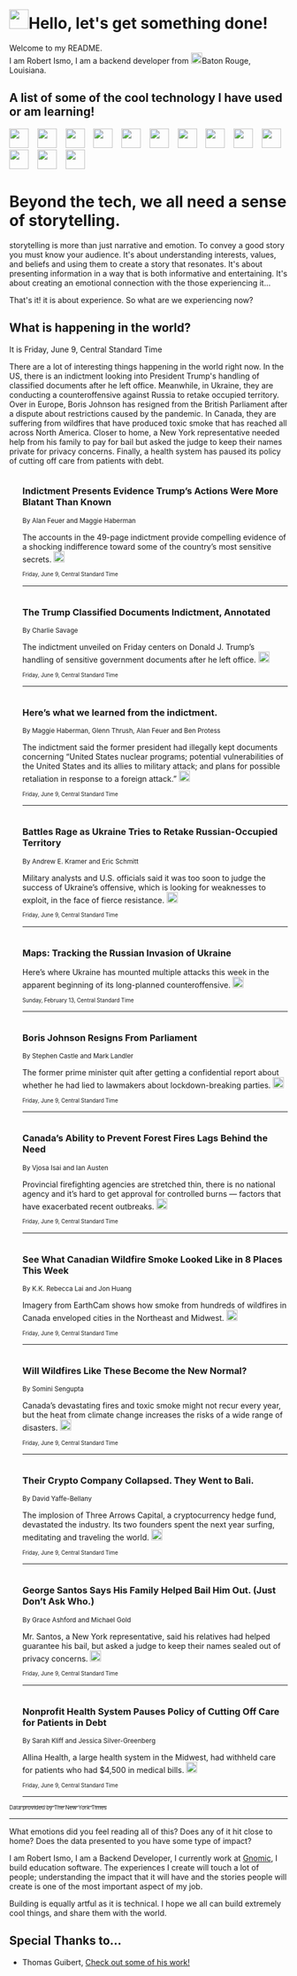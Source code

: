 <h1><img src="https://emojis.slackmojis.com/emojis/images/1643514375/3493/hot-coffee.gif?1643514375" width="35"/>Hello, let's get something done!</h1>

<p>Welcome to my README.<br/>
I am Robert Ismo, I am a backend developer from <img src="https://emojis.slackmojis.com/emojis/images/1638395689/50435/moulin_rouge.png?1638395689" width="20"/>Baton Rouge, Louisiana.</p>
<h2>A list of some of the cool technology I have used or am learning!</h2>
<p>
<img src="https://emojis.slackmojis.com/emojis/images/1643516091/21142/meow_bongotap.gif?1643516091" width="35" alt="">
<img src="https://img.shields.io/badge/Favorite%20Frontend%20Framework-SvelteKit-f83903" alt="">
<img src="https://img.shields.io/badge/Second%20Favorite-Vue-40b581" alt="">
<img src="https://img.shields.io/badge/Most%20Used%20Runtime-Nodejs-78b061" alt="">
<img src="https://emojis.slackmojis.com/emojis/images/1643517416/34482/fire.gif?1643517416" width="35" alt="">
<img src="https://img.shields.io/badge/Javascript%20But%20Better-Typescript-0078ca" alt="">
<img src="https://img.shields.io/badge/Favorite%20Language-Elixir-3e244d" alt="">
<img src="https://img.shields.io/badge/Containerize%20Everything-Docker-6ac9ef" alt="">
<img src="https://emojis.slackmojis.com/emojis/images/1643514596/5999/meow_party.gif?1643514596" width="35" alt="">
<img src="https://img.shields.io/badge/API%20Love%20Language-Graphql-de32a5" alt="">
<img src="https://img.shields.io/badge/Our%20Favorite%20Version%20Controller-Git-e94f33" alt="">
<img src="https://img.shields.io/badge/Favorite%20Database-Redis-d42d1d" alt="">
<img src="https://emojis.slackmojis.com/emojis/images/1643514559/5584/deployparrot.gif?1643514559" width="35" alt="">
<img src="https://img.shields.io/badge/Container%20Interstate-RabbitMQ-f66200" alt="">
<img src="https://img.shields.io/badge/Gotta%20Learn-Kubernetes-316adf" alt="">
<img src="https://img.shields.io/badge/Really%20Mature%20Now-WASM-654fef" alt="">
<img src="https://emojis.slackmojis.com/emojis/images/1666642497/61942/dance_vibe.gif?1666642497" width="35" alt="">
<img src="https://img.shields.io/badge/For%20My%20M1-ARM64-657d96" alt="">
<img src="https://img.shields.io/badge/Loving%20This%20So%20Much-TailwindCSS-17bcb5" alt="">
<img src="https://img.shields.io/badge/Cool%20Build%20Tool-Vite-f9cb24" alt="">
<img src="https://emojis.slackmojis.com/emojis/images/1669231376/62819/working-on-it.gif?1669231376" width="35" alt="">
<img src="https://img.shields.io/badge/Fun%20and%20Easy%20Database-MongoDB-5f8c49" alt="">
<img src="https://img.shields.io/badge/JS%20Life%20Support-NPM-c73737" alt="">
<img src="https://img.shields.io/badge/I%20Liked%20It-DynamoDB-0073b9" alt="">
<img src="https://emojis.slackmojis.com/emojis/images/1643514045/46/question.gif?1643514045" width="35" alt="">
<img src="https://img.shields.io/badge/cool-React-60d6f9" alt="">
<img src="https://img.shields.io/badge/Future%20Big%20Project-Lambda-f37e00" alt="">
<img src="https://img.shields.io/badge/NPM%20But%20Better-PNPM-f1aa07" alt="">
<img src="https://emojis.slackmojis.com/emojis/images/1643514943/9662/fbwow.gif?1643514943" width="35" alt="">
<img src="https://img.shields.io/badge/First%20Language-C-662079" alt="">
<img src="https://img.shields.io/badge/Where%20I%20Deploy%20Frontend-Vercel-000000" alt="">
<img src="https://img.shields.io/badge/Who%20Does%20not%20Want%20an%20App-Swift-f9492a" alt="">
<img src="https://emojis.slackmojis.com/emojis/images/1643514058/151/javascript.png?1643514058" width="35" alt="">
<img src="https://img.shields.io/badge/cool-Python-fbd542" alt="">
<img src="https://img.shields.io/badge/Favorite%20Something-Stripe-656cdc" alt="">
<img src="https://img.shields.io/badge/Of%20Course-HTML5-ed6327" alt="">
<img src="https://emojis.slackmojis.com/emojis/images/1660415405/60731/bomb.gif?1660415405" width="35" alt="">
<img src="https://img.shields.io/badge/hate-CSS-2964ec" alt="">
<img src="https://img.shields.io/badge/Learning-CircleCI-141215" alt="">
<img src="https://img.shields.io/badge/Learning-Rust-fbbb3b" alt="">
<img src="https://emojis.slackmojis.com/emojis/images/1660415397/60712/writing-hand.gif?1660415397" width="35" alt="">
<img src="https://img.shields.io/badge/Dev%20Browser%20of%20Choice-Firefox-cc4e26" alt="">
<img src="https://img.shields.io/badge/Recoverying%20From%20Windows-UNIX-1781e3" alt="">
<img src="https://img.shields.io/badge/LOVE-LogSeq-90c1c2" alt="">
<img src="https://emojis.slackmojis.com/emojis/images/1643514066/223/kirby.gif?1643514066" width="35" alt="">
<img src="https://img.shields.io/badge/Daily%20Driver-MacOS-e6e6e8" alt="">
<img src="https://img.shields.io/badge/Git%20Server-Github-000000" alt="">
<img src="https://img.shields.io/badge/enjoyable-EC2-f17428" alt="">
<img src="https://emojis.slackmojis.com/emojis/images/1643514239/2069/excited.gif?1643514239" width="35" alt="">
</p>
<h1>Beyond the tech, we all need a sense of storytelling.</h1>
<p>storytelling is more than just narrative and emotion. To convey a good story you must know your audience. It's about understanding interests, values, and beliefs and using them to create a story that resonates. It's about presenting information in a way that is both informative and entertaining. It's about creating an emotional connection with the those experiencing it...</p>
<p>That's it! it is about experience. So what are we experiencing now?</p>
<h2>What is happening in the world?</h2>
<p>It is Friday, June 9, Central Standard Time</p>
<p>
There are a lot of interesting things happening in the world right now. In the US, there is an indictment looking into President Trump&#39;s handling of classified documents after he left office. Meanwhile, in Ukraine, they are conducting a counteroffensive against Russia to retake occupied territory. Over in Europe, Boris Johnson has resigned from the British Parliament after a dispute about restrictions caused by the pandemic. In Canada, they are suffering from wildfires that have produced toxic smoke that has reached all across North America. Closer to home, a New York representative needed help from his family to pay for bail but asked the judge to keep their names private for privacy concerns. Finally, a health system has paused its policy of cutting off care from patients with debt.</p>
<ol>
<img src="https://img.shields.io/badge/-us-blue" alt="">
<h3>Indictment Presents Evidence Trump’s Actions Were More Blatant Than Known</h3>
<sub>By Alan Feuer and Maggie Haberman</sub>
<p>The accounts in the 49-page indictment provide compelling evidence of a shocking indifference toward some of the country’s most sensitive secrets.  <a href="https://nyti.ms/3OZsytG"><img src="https://developer.nytimes.com/files/poweredby_nytimes_30b.png?v=1583354208352" height="20"></a></p>
<sub><sub>Friday, June 9, Central Standard Time</sub></sub>
<hr/>
<img src="https://img.shields.io/badge/-us-blue" alt="">
<h3>The Trump Classified Documents Indictment, Annotated</h3>
<sub>By Charlie Savage</sub>
<p>The indictment unveiled on Friday centers on Donald J. Trump’s handling of sensitive government documents after he left office.  <a href="https://nyti.ms/3oYZpEc"><img src="https://developer.nytimes.com/files/poweredby_nytimes_30b.png?v=1583354208352" height="20"></a></p>
<sub><sub>Friday, June 9, Central Standard Time</sub></sub>
<hr/>
<img src="https://img.shields.io/badge/-us-blue" alt="">
<h3>Here’s what we learned from the indictment.</h3>
<sub>By Maggie Haberman, Glenn Thrush, Alan Feuer and Ben Protess</sub>
<p>The indictment said the former president had illegally kept documents concerning “United States nuclear programs; potential vulnerabilities of the United States and its allies to military attack; and plans for possible retaliation in response to a foreign attack.”  <a href="https://nyti.ms/45SNBEi"><img src="https://developer.nytimes.com/files/poweredby_nytimes_30b.png?v=1583354208352" height="20"></a></p>
<sub><sub>Friday, June 9, Central Standard Time</sub></sub>
<hr/>
<img src="https://img.shields.io/badge/-world-blue" alt="">
<h3>Battles Rage as Ukraine Tries to Retake Russian-Occupied Territory</h3>
<sub>By Andrew E. Kramer and Eric Schmitt</sub>
<p>Military analysts and U.S. officials said it was too soon to judge the success of Ukraine’s offensive, which is looking for weaknesses to exploit, in the face of fierce resistance.  <a href="https://nyti.ms/3N2EBE5"><img src="https://developer.nytimes.com/files/poweredby_nytimes_30b.png?v=1583354208352" height="20"></a></p>
<sub><sub>Friday, June 9, Central Standard Time</sub></sub>
<hr/>
<img src="https://img.shields.io/badge/-world-blue" alt="">
<h3>Maps: Tracking the Russian Invasion of Ukraine</h3>
<sub></sub>
<p>Here’s where Ukraine has mounted multiple attacks this week in the apparent beginning of its long-planned counteroffensive.  <a href="https://nyti.ms/3HPQBVB"><img src="https://developer.nytimes.com/files/poweredby_nytimes_30b.png?v=1583354208352" height="20"></a></p>
<sub><sub>Sunday, February 13, Central Standard Time</sub></sub>
<hr/>
<img src="https://img.shields.io/badge/-world-blue" alt="">
<h3>Boris Johnson Resigns From Parliament</h3>
<sub>By Stephen Castle and Mark Landler</sub>
<p>The former prime minister quit after getting a confidential report about whether he had lied to lawmakers about lockdown-breaking parties.  <a href="https://nyti.ms/43xezj5"><img src="https://developer.nytimes.com/files/poweredby_nytimes_30b.png?v=1583354208352" height="20"></a></p>
<sub><sub>Friday, June 9, Central Standard Time</sub></sub>
<hr/>
<img src="https://img.shields.io/badge/-world-blue" alt="">
<h3>Canada’s Ability to Prevent Forest Fires Lags Behind the Need</h3>
<sub>By Vjosa Isai and Ian Austen</sub>
<p>Provincial firefighting agencies are stretched thin, there is no national agency and it’s hard to get approval for controlled burns — factors that have exacerbated recent outbreaks.  <a href="https://nyti.ms/42vO9Np"><img src="https://developer.nytimes.com/files/poweredby_nytimes_30b.png?v=1583354208352" height="20"></a></p>
<sub><sub>Friday, June 9, Central Standard Time</sub></sub>
<hr/>
<img src="https://img.shields.io/badge/-us-blue" alt="">
<h3>See What Canadian Wildfire Smoke Looked Like in 8 Places This Week</h3>
<sub>By K.K. Rebecca Lai and Jon Huang</sub>
<p>Imagery from EarthCam shows how smoke from hundreds of wildfires in Canada enveloped cities in the Northeast and Midwest.  <a href="https://nyti.ms/3WWUNLm"><img src="https://developer.nytimes.com/files/poweredby_nytimes_30b.png?v=1583354208352" height="20"></a></p>
<sub><sub>Friday, June 9, Central Standard Time</sub></sub>
<hr/>
<img src="https://img.shields.io/badge/-climate-blue" alt="">
<h3>Will Wildfires Like These Become the New Normal?</h3>
<sub>By Somini Sengupta</sub>
<p>Canada’s devastating fires and toxic smoke might not recur every year, but the heat from climate change increases the risks of a wide range of disasters.  <a href="https://nyti.ms/42yQ04f"><img src="https://developer.nytimes.com/files/poweredby_nytimes_30b.png?v=1583354208352" height="20"></a></p>
<sub><sub>Friday, June 9, Central Standard Time</sub></sub>
<hr/>
<img src="https://img.shields.io/badge/-technology-blue" alt="">
<h3>Their Crypto Company Collapsed. They Went to Bali.</h3>
<sub>By David Yaffe-Bellany</sub>
<p>The implosion of Three Arrows Capital, a cryptocurrency hedge fund, devastated the industry. Its two founders spent the next year surfing, meditating and traveling the world.  <a href="https://nyti.ms/3N0c6qp"><img src="https://developer.nytimes.com/files/poweredby_nytimes_30b.png?v=1583354208352" height="20"></a></p>
<sub><sub>Friday, June 9, Central Standard Time</sub></sub>
<hr/>
<img src="https://img.shields.io/badge/-nyregion-blue" alt="">
<h3>George Santos Says His Family Helped Bail Him Out. (Just Don’t Ask Who.)</h3>
<sub>By Grace Ashford and Michael Gold</sub>
<p>Mr. Santos, a New York representative, said his relatives had helped guarantee his bail, but asked a judge to keep their names sealed out of privacy concerns.  <a href="https://nyti.ms/43Lxib3"><img src="https://developer.nytimes.com/files/poweredby_nytimes_30b.png?v=1583354208352" height="20"></a></p>
<sub><sub>Friday, June 9, Central Standard Time</sub></sub>
<hr/>
<img src="https://img.shields.io/badge/-health-blue" alt="">
<h3>Nonprofit Health System Pauses Policy of Cutting Off Care for Patients in Debt</h3>
<sub>By Sarah Kliff and Jessica Silver-Greenberg</sub>
<p>Allina Health, a large health system in the Midwest, had withheld care for patients who had $4,500 in medical bills.  <a href="https://nyti.ms/3J31AgM"><img src="https://developer.nytimes.com/files/poweredby_nytimes_30b.png?v=1583354208352" height="20"></a></p>
<sub><sub>Friday, June 9, Central Standard Time</sub></sub>
<hr/>
</ol>
<a href="https://developer.nytimes.com"><sub><sub>Data provided by The New York Times</sub></sub></a>
<hr/>
<p>What emotions did you feel reading all of this? Does any of it hit close to home? Does the data presented to you have some type of impact?</p>
<p>I am Robert Ismo, I am a Backend Developer, I currently work at <a href="https://gnomic.education/">Gnomic</a>, I build education software. The experiences I create will touch a lot of people; understanding the impact that it will have and the stories people will create is one of the most important aspect of my job.</p>
<p>Building is equally artful as it is technical. I hope we all can build extremely cool things, and share them with the world.</p>
<h2>Special Thanks to...</h2>
<ul>
<li>Thomas Guibert, <a href="https://github.com/thmsgbrt/thmsgbrt">Check out some of his work!</a></li>
</ul>